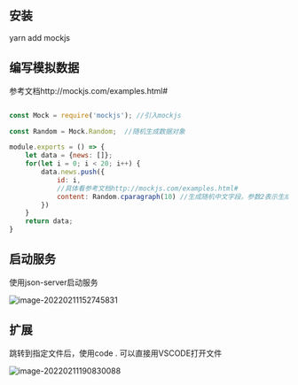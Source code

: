 ## 安装

yarn add mockjs



## 编写模拟数据

参考文档http://mockjs.com/examples.html#

```js

const Mock = require('mockjs'); //引入mockjs

const Random = Mock.Random;  //随机生成数据对象

module.exports = () => {
    let data = {news: []};
    for(let i = 0; i < 20; i++) {
        data.news.push({
            id: i,
            //具体看参考文档http://mockjs.com/examples.html#
            content: Random.cparagraph(10) //生成随机中文字段，参数2表示生成10句话，
        })
    }
    return data;
}
```

## 启动服务

使用json-server启动服务

![image-20220211152745831](https://gitee.com/wddzhahaha/images/raw/master/img/image-20220211152745831.png)







## 扩展

跳转到指定文件后，使用code . 可以直接用VSCODE打开文件

![image-20220211190830088](https://gitee.com/wddzhahaha/images/raw/master/img/image-20220211190830088.png)